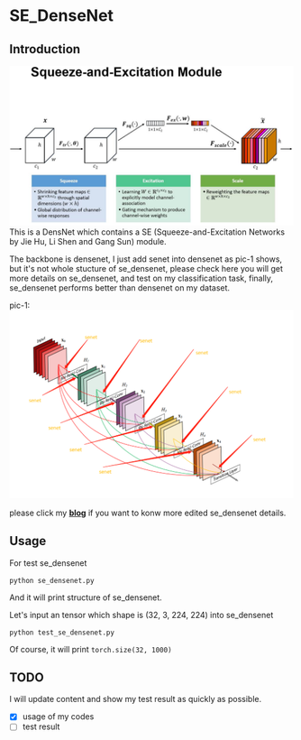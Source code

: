 # SE_DenseNet

## Introduction
![pic-0](assets/03.jpeg)
This is a DensNet  which contains a SE (Squeeze-and-Excitation Networks by Jie Hu, Li Shen and Gang Sun) module.

The backbone is densenet, I just add senet into densenet as pic-1 shows, but it's not whole stucture of se_densenet, please check here you will get more details on se_densenet, and test on my classification task, finally, se_densenet performs better than densenet on my dataset.

pic-1:
![pic-1](assets/02.png)

 please click my **[blog](http://www.zhouyuangan.cn/2018/11/%E5%88%A9%E7%94%A82017%E5%88%86%E7%B1%BB%E7%BD%91%E7%BB%9C%E5%86%A0%E5%86%9B%E7%BD%91%E7%BB%9Csqueeze-and-excitation-%E7%BD%91%E7%BB%9C%E4%BF%AE%E6%94%B9densenet/)**  if you want to konw more edited se_densenet details.

## Usage

For test se_densenet
```
python se_densenet.py
```
And it will print structure of se_densenet.

Let's input an tensor which shape is (32, 3, 224, 224) into se_densenet

```
python test_se_densenet.py
```
 Of course, it will print ``torch.size(32, 1000)``

## TODO

I will update content and show my test result as quickly as possible.

- [x] usage of my codes
- [ ] test result